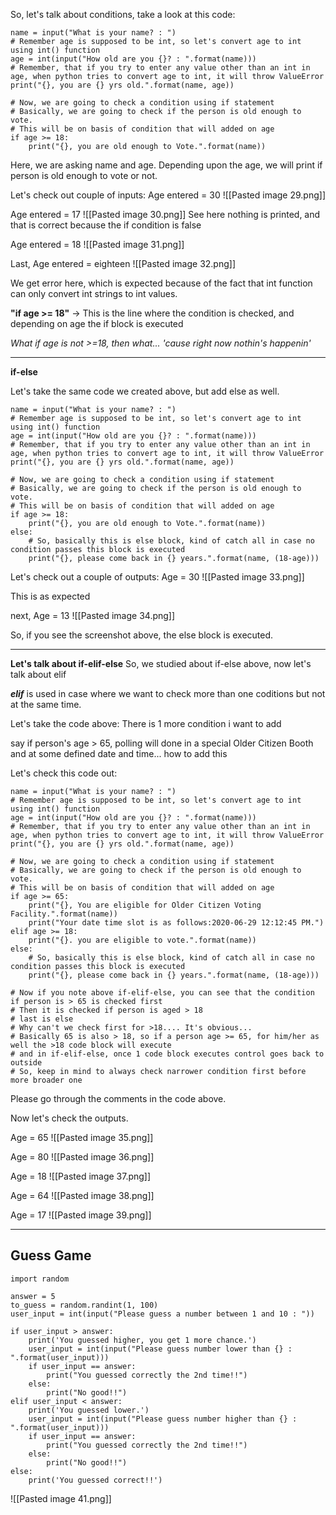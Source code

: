 So, let's talk about conditions, take a look at this code:
```
name = input("What is your name? : ")
# Remember age is supposed to be int, so let's convert age to int using int() function
age = int(input("How old are you {}? : ".format(name)))
# Remember, that if you try to enter any value other than an int in age, when python tries to convert age to int, it will throw ValueError
print("{}, you are {} yrs old.".format(name, age))

# Now, we are going to check a condition using if statement
# Basically, we are going to check if the person is old enough to vote.
# This will be on basis of condition that will added on age
if age >= 18:
    print("{}, you are old enough to Vote.".format(name))

```

Here, we are asking name and age. Depending upon the age, we will print if person is old enough to vote or not.

Let's check out couple of inputs:
Age entered = 30
![[Pasted image 29.png]]

Age entered = 17
![[Pasted image 30.png]]
See here nothing is printed, and that is correct because the if condition is false

Age entered = 18
![[Pasted image 31.png]]

Last,
Age entered = eighteen
![[Pasted image 32.png]]

We get error here, which is expected because of the fact that int function can only convert int strings to int values.

**"if age >= 18"** -> This is the line where the condition is checked, and depending on age the if block is executed

*What if age is not >=18, then what... 'cause right now nothin's happenin'*

***

**if-else**

Let's take the same code we created above, but add else as well.

```
name = input("What is your name? : ")
# Remember age is supposed to be int, so let's convert age to int using int() function
age = int(input("How old are you {}? : ".format(name)))
# Remember, that if you try to enter any value other than an int in age, when python tries to convert age to int, it will throw ValueError
print("{}, you are {} yrs old.".format(name, age))

# Now, we are going to check a condition using if statement
# Basically, we are going to check if the person is old enough to vote.
# This will be on basis of condition that will added on age
if age >= 18:
    print("{}, you are old enough to Vote.".format(name))
else:
    # So, basically this is else block, kind of catch all in case no condition passes this block is executed
    print("{}, please come back in {} years.".format(name, (18-age)))

```

Let's check out a couple of outputs:
Age = 30
![[Pasted image 33.png]]

This is as expected

next, Age = 13
![[Pasted image 34.png]]

So, if you see the screenshot above, the else block is executed.

***

**Let's talk about if-elif-else**
So, we studied about if-else above, now let's talk about elif

***elif*** is used in case where we want to check more than one coditions but not at the same time.

Let's take the code above:
There is 1 more condition i want to add

say if person's age > 65, polling will done in a special Older Citizen Booth and at some defined date and time... how to add this

Let's check this code out:

```
name = input("What is your name? : ")
# Remember age is supposed to be int, so let's convert age to int using int() function
age = int(input("How old are you {}? : ".format(name)))
# Remember, that if you try to enter any value other than an int in age, when python tries to convert age to int, it will throw ValueError
print("{}, you are {} yrs old.".format(name, age))

# Now, we are going to check a condition using if statement
# Basically, we are going to check if the person is old enough to vote.
# This will be on basis of condition that will added on age
if age >= 65:
    print("{}, You are eligible for Older Citizen Voting Facility.".format(name))
    print("Your date time slot is as follows:2020-06-29 12:12:45 PM.")
elif age >= 18:
    print("{}. you are eligible to vote.".format(name))
else:
    # So, basically this is else block, kind of catch all in case no condition passes this block is executed
    print("{}, please come back in {} years.".format(name, (18-age)))

# Now if you note above if-elif-else, you can see that the condition if person is > 65 is checked first
# Then it is checked if person is aged > 18
# last is else
# Why can't we check first for >18.... It's obvious...
# Basically 65 is also > 18, so if a person age >= 65, for him/her as well the >18 code block will execute
# and in if-elif-else, once 1 code block executes control goes back to outside
# So, keep in mind to always check narrower condition first before more broader one

```

Please go through the comments in the code above.

Now let's check the outputs.

Age = 65
![[Pasted image 35.png]]

Age = 80
![[Pasted image 36.png]]

Age = 18
![[Pasted image 37.png]]

Age = 64
![[Pasted image 38.png]]

Age = 17
![[Pasted image 39.png]]

***

## Guess Game

```
import random

answer = 5
to_guess = random.randint(1, 100)
user_input = int(input("Please guess a number between 1 and 10 : "))

if user_input > answer:
    print('You guessed higher, you get 1 more chance.')
    user_input = int(input("Please guess number lower than {} : ".format(user_input)))
    if user_input == answer:
        print("You guessed correctly the 2nd time!!")
    else:
        print("No good!!")
elif user_input < answer:
    print('You guessed lower.')
    user_input = int(input("Please guess number higher than {} : ".format(user_input)))
    if user_input == answer:
        print("You guessed correctly the 2nd time!!")
    else:
        print("No good!!")
else:
    print('You guessed correct!!')

```

![[Pasted image 41.png]]


